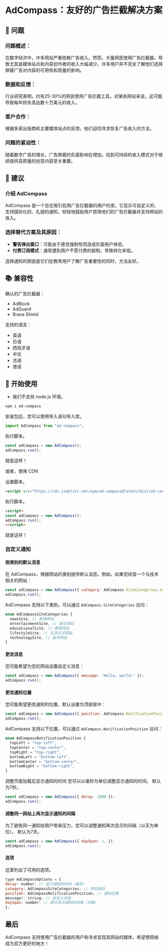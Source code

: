 # AdCompass：友好的广告拦截解决方案

## 👀 问题

### 问题概述：

在数字经济中，许多网站严重依赖广告收入。然而，大量网民使用广告拦截器，导致尤其是媒体站点和内容创作者的收入大幅减少。许多用户并不完全了解他们选择屏蔽广告对内容的可用性和质量的影响。

### 数据和反馈：

行业研究表明，约有25-30%的网民使用广告拦截工具。对某些网站来说，这可能导致每年损失高达数十万美元的收入。

### 客户合作：

根据多家出版商和主要媒体站点的反馈，他们迫切寻求恢复广告收入的方法。

### 问题的紧迫性：

随着数字广告的增长，广告屏蔽的负面影响在增加。找到可持续的收入模式对于继续提供高质量的创意内容至关重要。

## 💭 建议

### 介绍 AdCompass

AdCompass 是一个旨在吸引启用广告拦截器的用户的库。它显示可自定义的、支持国际化的、礼貌的通知，轻轻地鼓励用户禁用他们的广告拦截器并支持网站的收入。

### **选择替代方案及其原因**：

- **警告弹出窗口**：可能由于感觉强制性而造成负面用户体验。
- **付费订阅模式**：通常遭到用户不愿付费的抵制，导致转化率低。

选择通知的原因是它们在教育用户了解广告重要性的同时，方法友好。

## 📚 兼容性

确认的广告拦截器：

- AdBlock
- AdGuard
- Brave Shield

支持的语言：

- 英语
- 日语
- 西班牙语
- 中文
- 法语
- 德语

## 🚀 开始使用

* 我们不支持 node.js 环境。

```bash
npm i ad-compass
```

安装包后，您可以使用导入语句导入库。

```javascript
import AdCompass from "ad-compass";
```

执行脚本。

```javascript
const adCompass = new AdCompass();
adCompass.run();
```

就是这样！

或者，使用 CDN

设置脚本。

```html
<script src="https://cdn.jsdelivr.net/npm/ad-compass@latest/dist/ad-compass.umd.js"></script>
```

执行脚本。

```html
<script>
const adCompass = new AdCompass();
adCompass.run();
</script>
```

就是这样！

### 自定义通知

#### 按类别的默认消息

在 AdCompass，根据网站的类别提供默认消息。例如，如果您经营一个与技术相关的网站：

```javascript
const adCompass = new AdCompass({ category: AdCompass.SiteCategories.technologySite });
adCompass.run();
```

AdCompass 支持以下类别，可以通过 `AdCompass.SiteCategories` 访问：

```typescript
enum AdCompassSiteCategories {
  newsSite, // 新闻网站
  entertainmentSite, // 娱乐网站
  educationalSite, // 教育网站
  lifestyleSite, // 生活方式网站
  technologySite, // 技术网站
}
```

#### 更改消息
您可能希望为您的网站设置自定义消息：

```javascript
const adCompass = new AdCompass({ message: 'Hello, world!' });
adCompass.run();
```

#### 更改通知位置
您可能希望更改通知的位置，默认设置为顶部居中：

```javascript
const adCompass = new AdCompass({ position: AdCompass.NotificationPosition.topLeft });
adCompass.run();
```

AdCompass 支持以下位置，可以通过 `AdCompass.NotificationPosition` 访问：

```typescript
enum AdCompassNotificationPosition {
  topLeft = "top-left",
  topCenter = "top-center",
  topRight = "top-right",
  bottomLeft = "bottom-left",
  bottomCenter = "bottom-center",
  bottomRight = "bottom-right",
}
```

调整页面加载后显示通知的时间
您可以以毫秒为单位调整显示通知的时间。
默认为7秒。

```javascript
const adCompass = new AdCompass({ delay: 1000 });
adCompass.run();
```

#### 调整同一网站上再次显示通知的间隔
为了避免同一通知给用户带来压力，您可以调整通知再次显示的间隔（以天为单位）。
默认为7天。

```javascript
const adCompass = new AdCompass({ daySpan: 1, });
adCompass.run();
```

#### 选项
这里列出了可用的选项。

```javascript
type AdCompassOptions = {
delay: number; // 显示通知的时间（毫秒）
category: AdCompassSiteCategories; // 网站类别
position: AdCompassNotificationPosition; // 通知位置
message?: string; // 自定义消息
daySpan: number; // 再次显示通知的间隔（天数）
};
```



## 最后

AdCompass 支持使用广告拦截器的用户和寻求变现其网站的媒体，希望使网络成为双方更好的地方！